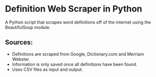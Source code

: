 # Definition Web Scraper in Python
 A Python script that scrapes word definitions off of the internet using the BeautifulSoup module.
## Sources: 
 - Definitions are scraped from Google, Dictionary.com and Merriam Webster. 
 - Information is only saved once all definitions have been found.
 - Uses CSV files as input and output.